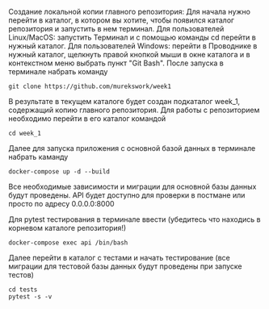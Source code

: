 Создание локальной копии главного репозитория: 
Для начала нужно перейти в каталог, в котором вы хотите, чтобы появился каталог репозитория 
и запустить в нем терминал. Для пользователей Linux/MacOS: запустить Терминал и с помощью команды
cd перейти в нужный каталог. Для пользователей Windows: перейти в Проводнике в нужный каталог,
щелкнуть правой кнопкой мыши в окне каталога и в контекстном меню выбрать пункт "Git Bash". 
После запуска в терминале набрать команду 
```
git clone https://github.com/murekswork/week1
``` 
В результате в текущем каталоге будет создан подкаталог week_1, содержащий копию главного репозитория. 
Для работы с репозиторием необходимо перейти в его каталог командой 
```
cd week_1
```
Далее для запуска приложения с основной базой данных в терминале набрать каманду
```
docker-compose up -d --build
```
Все необходимые зависимости и миграции для основной базы данных будут проведены.
API будет доступно для проверки в постмане или просто по адресу 0.0.0.0:8000

Для pytest тестирования в терминале ввести (убедитесь что находись в корневом каталоге репозитория!)
```
docker-compose exec api /bin/bash
```
Далее перейти в каталог с тестами и начать тестирование (все миграции для тестовой базы данных
будут проведены при запуске тестов)
```
cd tests
pytest -s -v
```


